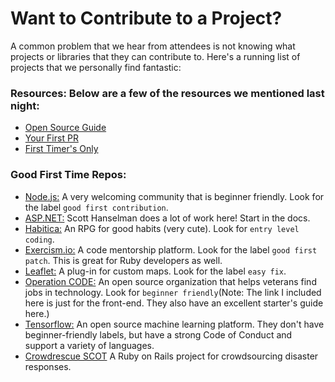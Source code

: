 # Want to Contribute to a Project?

A common problem that we hear from attendees is not knowing what projects or libraries that they can contribute to. Here's a running list of projects that we personally find fantastic:

###  Resources: Below are a few of the resources we mentioned last night:
* [Open Source Guide](https://opensource.guide/)
* [Your First PR](https://yourfirstpr.github.io/)
* [First Timer's Only](http://www.firsttimersonly.com/)

### Good First Time Repos:
* [Node.js:](https://github.com/nodejs/node) A very welcoming community that is beginner friendly. Look for the label `good first contribution`.
* [ASP.NET:](https://github.com/aspnet) Scott Hanselman does a lot of work here! Start in the docs.
* [Habitica:](https://github.com/HabitRPG/habitica) An RPG for good habits (very cute). Look for `entry level coding`.
* [Exercism.io:](https://github.com/exercism/exercism.io) A code mentorship platform. Look for the label `good first patch`. This is great for Ruby developers as well.
* [Leaflet:](https://github.com/Leaflet/Leaflet) A plug-in for custom maps. Look for the label `easy fix`.
* [Operation CODE:](https://github.com/OperationCode) An open source organization that helps veterans find jobs in technology. Look for `beginner friendly`(Note: The link I included here is just for the front-end. They also have an excellent starter's guide here.)
* [Tensorflow:](https://github.com/tensorflow/tensorflow) An open source machine learning platform. They don't have beginner-friendly labels, but have a strong Code of Conduct and support a variety of languages.
* [Crowdrescue SCOT](https://github.com/ArtOfCode-/SCOT) A Ruby on Rails project for crowdsourcing disaster responses. 
